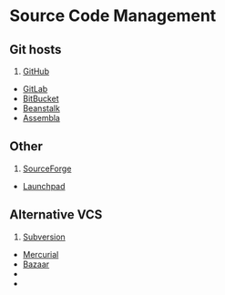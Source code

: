 # Source Code Management

## Git hosts

1. [GitHub](https://github.com)
* [GitLab](https://gitlab.com/)
* [BitBucket](https://bitbucket.org/)
* [Beanstalk](https://beanstalkapp.com/)
* [Assembla](https://www.assembla.com)

## Other
1. [SourceForge](https://sourceforge.net/)
* [Launchpad](https://launchpad.net/)

## Alternative VCS
1. [Subversion](https://subversion.apache.org/)
* [Mercurial](https://www.mercurial-scm.org/)
* [Bazaar](http://bazaar.canonical.com)
* []()
* []()
